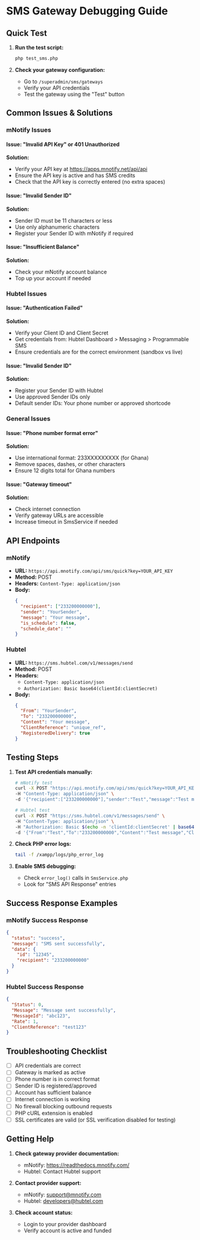 # SMS Gateway Debugging Guide

## Quick Test

1. **Run the test script:**
   ```bash
   php test_sms.php
   ```

2. **Check your gateway configuration:**
   - Go to `/superadmin/sms/gateways`
   - Verify your API credentials
   - Test the gateway using the "Test" button

## Common Issues & Solutions

### mNotify Issues

#### Issue: "Invalid API Key" or 401 Unauthorized
**Solution:**
- Verify your API key at https://apps.mnotify.net/api/api
- Ensure the API key is active and has SMS credits
- Check that the API key is correctly entered (no extra spaces)

#### Issue: "Invalid Sender ID"
**Solution:**
- Sender ID must be 11 characters or less
- Use only alphanumeric characters
- Register your Sender ID with mNotify if required

#### Issue: "Insufficient Balance"
**Solution:**
- Check your mNotify account balance
- Top up your account if needed

### Hubtel Issues

#### Issue: "Authentication Failed"
**Solution:**
- Verify your Client ID and Client Secret
- Get credentials from: Hubtel Dashboard > Messaging > Programmable SMS
- Ensure credentials are for the correct environment (sandbox vs live)

#### Issue: "Invalid Sender ID"
**Solution:**
- Register your Sender ID with Hubtel
- Use approved Sender IDs only
- Default sender IDs: Your phone number or approved shortcode

### General Issues

#### Issue: "Phone number format error"
**Solution:**
- Use international format: 233XXXXXXXXX (for Ghana)
- Remove spaces, dashes, or other characters
- Ensure 12 digits total for Ghana numbers

#### Issue: "Gateway timeout"
**Solution:**
- Check internet connection
- Verify gateway URLs are accessible
- Increase timeout in SmsService if needed

## API Endpoints

### mNotify
- **URL:** `https://api.mnotify.com/api/sms/quick?key=YOUR_API_KEY`
- **Method:** POST
- **Headers:** `Content-Type: application/json`
- **Body:**
  ```json
  {
    "recipient": ["233200000000"],
    "sender": "YourSender",
    "message": "Your message",
    "is_schedule": false,
    "schedule_date": ""
  }
  ```

### Hubtel
- **URL:** `https://sms.hubtel.com/v1/messages/send`
- **Method:** POST
- **Headers:** 
  - `Content-Type: application/json`
  - `Authorization: Basic base64(clientId:clientSecret)`
- **Body:**
  ```json
  {
    "From": "YourSender",
    "To": "233200000000",
    "Content": "Your message",
    "ClientReference": "unique_ref",
    "RegisteredDelivery": true
  }
  ```

## Testing Steps

1. **Test API credentials manually:**
   ```bash
   # mNotify test
   curl -X POST "https://api.mnotify.com/api/sms/quick?key=YOUR_API_KEY" \
   -H "Content-Type: application/json" \
   -d '{"recipient":["233200000000"],"sender":"Test","message":"Test message","is_schedule":false,"schedule_date":""}'
   
   # Hubtel test
   curl -X POST "https://sms.hubtel.com/v1/messages/send" \
   -H "Content-Type: application/json" \
   -H "Authorization: Basic $(echo -n 'clientId:clientSecret' | base64)" \
   -d '{"From":"Test","To":"233200000000","Content":"Test message","ClientReference":"test123","RegisteredDelivery":true}'
   ```

2. **Check PHP error logs:**
   ```bash
   tail -f /xampp/logs/php_error_log
   ```

3. **Enable SMS debugging:**
   - Check `error_log()` calls in `SmsService.php`
   - Look for "SMS API Response" entries

## Success Response Examples

### mNotify Success Response
```json
{
  "status": "success",
  "message": "SMS sent successfully",
  "data": {
    "id": "12345",
    "recipient": "233200000000"
  }
}
```

### Hubtel Success Response
```json
{
  "Status": 0,
  "Message": "Message sent successfully",
  "MessageId": "abc123",
  "Rate": 1,
  "ClientReference": "test123"
}
```

## Troubleshooting Checklist

- [ ] API credentials are correct
- [ ] Gateway is marked as active
- [ ] Phone number is in correct format
- [ ] Sender ID is registered/approved
- [ ] Account has sufficient balance
- [ ] Internet connection is working
- [ ] No firewall blocking outbound requests
- [ ] PHP cURL extension is enabled
- [ ] SSL certificates are valid (or SSL verification disabled for testing)

## Getting Help

1. **Check gateway provider documentation:**
   - mNotify: https://readthedocs.mnotify.com/
   - Hubtel: Contact Hubtel support

2. **Contact provider support:**
   - mNotify: support@mnotify.com
   - Hubtel: developers@hubtel.com

3. **Check account status:**
   - Login to your provider dashboard
   - Verify account is active and funded
